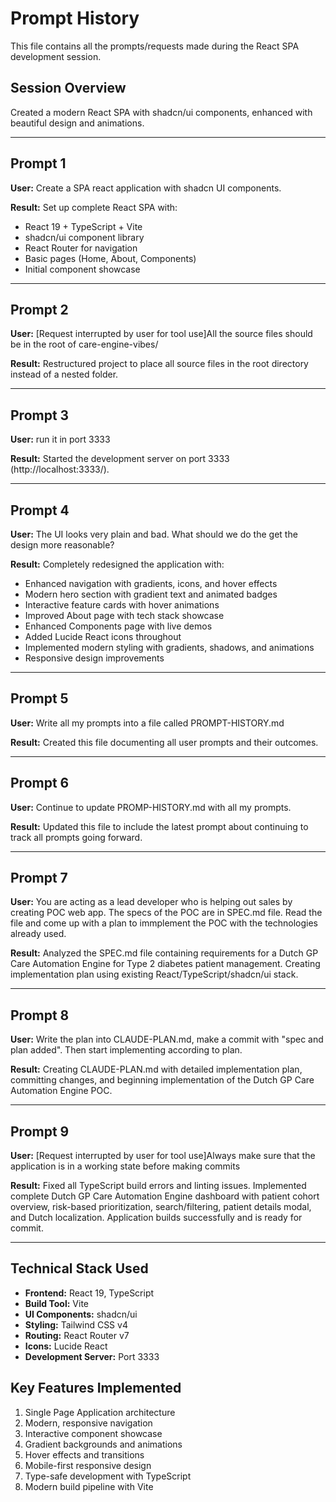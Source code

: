 # Prompt History

This file contains all the prompts/requests made during the React SPA development session.

## Session Overview
Created a modern React SPA with shadcn/ui components, enhanced with beautiful design and animations.

---

## Prompt 1
**User:** Create a SPA react application with shadcn UI components.

**Result:** Set up complete React SPA with:
- React 19 + TypeScript + Vite
- shadcn/ui component library
- React Router for navigation
- Basic pages (Home, About, Components)
- Initial component showcase

---

## Prompt 2
**User:** [Request interrupted by user for tool use]All the source files should be in the root of care-engine-vibes/

**Result:** Restructured project to place all source files in the root directory instead of a nested folder.

---

## Prompt 3
**User:** run it in port 3333

**Result:** Started the development server on port 3333 (http://localhost:3333/).

---

## Prompt 4
**User:** The UI looks very plain and bad. What should we do the get the design more reasonable?

**Result:** Completely redesigned the application with:
- Enhanced navigation with gradients, icons, and hover effects
- Modern hero section with gradient text and animated badges
- Interactive feature cards with hover animations
- Improved About page with tech stack showcase
- Enhanced Components page with live demos
- Added Lucide React icons throughout
- Implemented modern styling with gradients, shadows, and animations
- Responsive design improvements

---

## Prompt 5
**User:** Write all my prompts into a file called PROMPT-HISTORY.md

**Result:** Created this file documenting all user prompts and their outcomes.

---

## Prompt 6
**User:** Continue to update PROMP-HISTORY.md with all my prompts.

**Result:** Updated this file to include the latest prompt about continuing to track all prompts going forward.

---

## Prompt 7
**User:** You are acting as a lead developer who is helping out sales by creating POC web app. The specs of the POC are in SPEC.md file. Read the file and come up with a plan to immplement the POC with the technologies already used.

**Result:** Analyzed the SPEC.md file containing requirements for a Dutch GP Care Automation Engine for Type 2 diabetes patient management. Creating implementation plan using existing React/TypeScript/shadcn/ui stack.

---

## Prompt 8
**User:** Write the plan into CLAUDE-PLAN.md, make a commit with "spec and plan added". Then start implementing according to plan.

**Result:** Creating CLAUDE-PLAN.md with detailed implementation plan, committing changes, and beginning implementation of the Dutch GP Care Automation Engine POC.

---

## Prompt 9
**User:** [Request interrupted by user for tool use]Always make sure that the application is in a working state before making commits

**Result:** Fixed all TypeScript build errors and linting issues. Implemented complete Dutch GP Care Automation Engine dashboard with patient cohort overview, risk-based prioritization, search/filtering, patient details modal, and Dutch localization. Application builds successfully and is ready for commit.

---

## Technical Stack Used
- **Frontend:** React 19, TypeScript
- **Build Tool:** Vite
- **UI Components:** shadcn/ui
- **Styling:** Tailwind CSS v4
- **Routing:** React Router v7
- **Icons:** Lucide React
- **Development Server:** Port 3333

## Key Features Implemented
1. Single Page Application architecture
2. Modern, responsive navigation
3. Interactive component showcase
4. Gradient backgrounds and animations
5. Hover effects and transitions
6. Mobile-first responsive design
7. Type-safe development with TypeScript
8. Modern build pipeline with Vite
